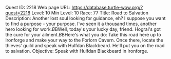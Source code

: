 Quest ID: 2218
Web page URL: https://database.turtle-wow.org/?quest=2218
Level: 10
Min Level: 10
Race: 77
Title: Road to Salvation
Description: Another lost soul looking for guidance, eh? I suppose you want to find a purpose - your purpose. I've seen it a thousand times, another hero looking for work.$B$BWell, today's your lucky day, friend. Hogral's got the cure for your ailment.$B$BHere's what you do: Take this road here up to Ironforge and make your way to the Forlorn Cavern. Once there, locate the thieves' guild and speak with Hulfdan Blackbeard. He'll put you on the road to salvation.
Objective: Speak with Hulfdan Blackbeard in Ironforge.
